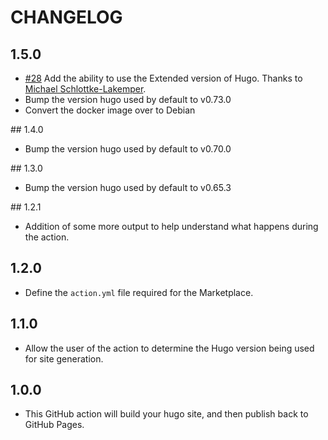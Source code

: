 # CHANGELOG

## 1.5.0

- [#28](https://github.com/benmatselby/hugo-deploy-gh-pages/pull/28) Add the ability to use the Extended version of Hugo. Thanks to [Michael Schlottke-Lakemper](https://github.com/sloede).
- Bump the version hugo used by default to v0.73.0
- Convert the docker image over to Debian

## 1.4.0

- Bump the version hugo used by default to v0.70.0

## 1.3.0

- Bump the version hugo used by default to v0.65.3

## 1.2.1

- Addition of some more output to help understand what happens during the action.

## 1.2.0

- Define the `action.yml` file required for the Marketplace.

## 1.1.0

- Allow the user of the action to determine the Hugo version being used for site generation.

## 1.0.0

- This GitHub action will build your hugo site, and then publish back to GitHub Pages.
